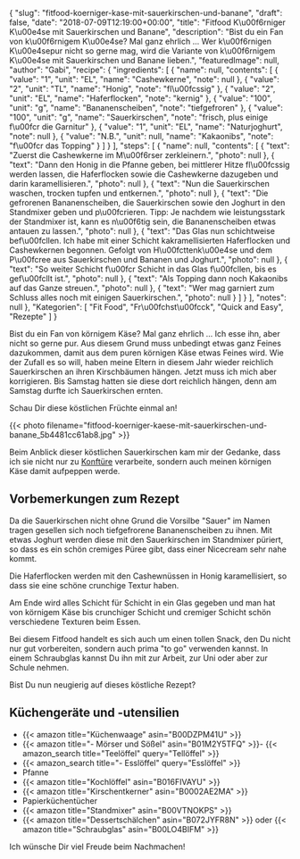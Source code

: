 {
    "slug": "fitfood-koerniger-kase-mit-sauerkirschen-und-banane",
    "draft": false,
    "date": "2018-07-09T12:19:00+00:00",
    "title": "Fitfood K\u00f6rniger K\u00e4se mit Sauerkirschen und Banane",
    "description": "Bist du ein Fan von k\u00f6rnigem K\u00e4se? Mal ganz ehrlich ... Wer k\u00f6rnigen K\u00e4sepur nicht so gerne mag, wird die Variante von k\u00f6rnigem K\u00e4se mit Sauerkirschen und Banane lieben.",
    "featuredImage": null,
    "author": "Gabi",
    "recipe": {
        "ingredients": [
            {
                "name": null,
                "contents": [
                    {
                        "value": "1",
                        "unit": "EL",
                        "name": "Cashewkerne",
                        "note": null
                    },
                    {
                        "value": "2",
                        "unit": "TL",
                        "name": "Honig",
                        "note": "fl\u00fcssig"
                    },
                    {
                        "value": "2",
                        "unit": "EL",
                        "name": "Haferflocken",
                        "note": "kernig"
                    },
                    {
                        "value": "100",
                        "unit": "g",
                        "name": "Bananenscheiben",
                        "note": "tiefgefroren"
                    },
                    {
                        "value": "100",
                        "unit": "g",
                        "name": "Sauerkirschen",
                        "note": "frisch, plus einige f\u00fcr die Garnitur"
                    },
                    {
                        "value": "1",
                        "unit": "EL",
                        "name": "Naturjoghurt",
                        "note": null
                    },
                    {
                        "value": "N.B.",
                        "unit": null,
                        "name": "Kakaonibs",
                        "note": "f\u00fcr das Topping"
                    }
                ]
            }
        ],
        "steps": [
            {
                "name": null,
                "contents": [
                    {
                        "text": "Zuerst die Cashewkerne im M\u00f6rser zerkleinern.",
                        "photo": null
                    },
                    {
                        "text": "Dann den Honig in die Pfanne geben, bei mittlerer Hitze fl\u00fcssig werden lassen, die Haferflocken sowie die Cashewkerne dazugeben und darin karamellisieren.",
                        "photo": null
                    },
                    {
                        "text": "Nun die Sauerkirschen waschen, trocken tupfen und entkernen.",
                        "photo": null
                    },
                    {
                        "text": "Die gefrorenen Bananenscheiben, die Sauerkirschen sowie den Joghurt in den Standmixer geben und p\u00fcrieren. Tipp: Je nachdem wie leistungsstark der Standmixer ist, kann es n\u00f6tig sein, die Bananenscheiben etwas antauen zu lassen.",
                        "photo": null
                    },
                    {
                        "text": "Das Glas nun schichtweise bef\u00fcllen. Ich habe mit einer Schicht kakramellisierten Haferflocken und Cashewkernen begonnen. Gefolgt von H\u00fcttenk\u00e4se und dem P\u00fcree aus Sauerkirschen und Bananen und Joghurt.",
                        "photo": null
                    },
                    {
                        "text": "So weiter Schicht f\u00fcr Schicht in das Glas f\u00fcllen, bis es gef\u00fcllt ist.",
                        "photo": null
                    },
                    {
                        "text": "Als Topping dann noch Kakaonibs auf das Ganze streuen.",
                        "photo": null
                    },
                    {
                        "text": "Wer mag garniert zum Schluss alles noch mit einigen Sauerkirschen.",
                        "photo": null
                    }
                ]
            }
        ],
        "notes": null
    },
    "Kategorien": [
        "Fit Food",
        "Fr\u00fchst\u00fcck",
        "Quick and Easy",
        "Rezepte"
    ]
}

Bist du ein Fan von körnigem Käse? Mal ganz ehrlich ...  Ich esse ihn, aber nicht so gerne pur. Aus diesem Grund muss unbedingt etwas ganz Feines dazukommen, damit aus dem puren körnigen Käse etwas Feines wird. Wie der Zufall es so will, haben meine Eltern in diesem Jahr wieder reichlich Sauerkirschen an ihren Kirschbäumen hängen. Jetzt muss ich mich aber korrigieren. Bis Samstag hatten sie diese dort reichlich hängen, denn am Samstag durfte ich Sauerkirschen ernten.

Schau Dir diese köstlichen Früchte einmal an!

{{< photo filename="fitfood-koerniger-kaese-mit-sauerkirschen-und-banane_5b4481cc61ab8.jpg" >}}

Beim Anblick dieser köstlichen Sauerkirschen kam mir der Gedanke, dass ich sie nicht nur zu [Konftüre](https://kochfokus.de/artikel/beschwipste-sauerkirschkonfituere/ "Konftüre") verarbeite, sondern  auch meinen körnigen Käse damit aufpeppen werde. 

## Vorbemerkungen zum Rezept

Da die Sauerkirschen nicht ohne Grund die Vorsilbe "Sauer" im Namen tragen gesellen sich noch tiefgefrorene Bananenscheiben zu ihnen. Mit etwas Joghurt werden diese mit den Sauerkirschen im Standmixer püriert, so dass es ein schön cremiges Püree gibt, dass einer Nicecream sehr nahe kommt.

Die Haferflocken werden mit den Cashewnüssen in Honig karamellisiert, so dass sie eine schöne crunchige Textur haben.

Am Ende wird alles Schicht für Schicht in ein Glas gegeben und man hat von körnigem Käse bis crunchiger Schicht und  cremiger Schicht schön verschiedene Texturen beim Essen.

Bei diesem Fitfood handelt es sich auch um einen tollen Snack, den Du nicht nur gut vorbereiten, sondern auch prima "to go" verwenden kannst. In einem Schraubglas kannst Du ihn mit zur Arbeit, zur Uni oder aber zur Schule nehmen.

Bist Du nun neugierig auf dieses köstliche Rezept?

## Küchengeräte und -utensilien

- {{< amazon title="Küchenwaage" asin="B00DZPM41U" >}}
- {{< amazon title="- Mörser und Sößel" asin="B01M2Y5TFQ" >}}- {{< amazon_search title="Teelöffel" query="Tellöffel" >}}
- {{< amazon_search title="- Esslöffel" query="Esslöffel" >}}
- Pfanne
- {{< amazon title="Kochlöffel" asin="B016FIVAYU" >}}
- {{< amazon title="Kirschentkerner" asin="B0002AE2MA" >}}
- Papierküchentücher
- {{< amazon title="Standmixer" asin="B00VTNOKPS" >}}
- {{< amazon title="Dessertschälchen" asin="B072JYFR8N" >}} oder {{< amazon title="Schraubglas" asin="B00LO4BIFM" >}}

Ich wünsche Dir viel Freude beim Nachmachen!